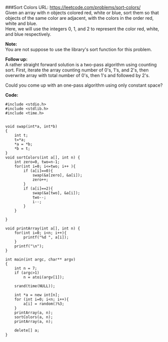 ###Sort Colors
URL: https://leetcode.com/problems/sort-colors/</br>
Given an array with _n_ objects colored red, white or blue, sort them so that objects of the same color are adjacent, with the colors in the order red, white and blue.</br>
Here, we will use the integers 0, 1, and 2 to represent the color red, white, and blue respectively.

__Note:__</br>
You are not suppose to use the library's sort function for this problem.

__Follow up:__</br>
A rather straight forward solution is a two-pass algorithm using counting sort.
First, iterate the array counting number of 0's, 1's, and 2's, then overwrite array with total number of 0's, then 1's and followed by 2's.

Could you come up with an one-pass algorithm using only constant space?

__Code:__

	#include <stdio.h>
	#include <stdlib.h>
	#include <time.h>


	void swap(int*a, int*b)
	{
	    int t;
	    t=*a;
	    *a = *b;
	    *b = t;
	}
	void sortColors(int a[], int n) {
	    int zero=0, two=n-1;
	    for(int i=0; i<=two; i++ ){
	        if (a[i]==0){
	            swap(&a[zero], &a[i]);
	            zero++;
	        }
	        if (a[i]==2){
	            swap(&a[two], &a[i]);
	            two--; 
	            i--;
	        }
	    }
	    
	}

	void printArray(int a[], int n) {
	    for(int i=0; i<n; i++){
	        printf("%d ", a[i]);
	    }
	    printf("\n");
	}

	int main(int argc, char** argv)
	{
	    int n = 7;
	    if (argc>1)
	        n = atoi(argv[1]);

	    srand(time(NULL));

	    int *a = new int[n];
	    for (int i=0; i<n; i++){
	        a[i] = random()%3;
	    }
	    printArray(a, n);
	    sortColors(a, n);
	    printArray(a, n);

	    delete[] a;
	}